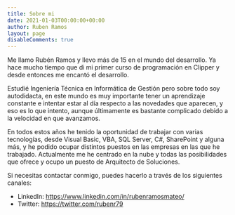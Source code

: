 ```yaml
---
title: Sobre mi
date: 2021-01-03T00:00:00+00:00
author: Ruben Ramos
layout: page
disableComments: true
---
```


Me llamo Rubén Ramos y llevo más de 15 en el mundo del desarrollo. Ya hace mucho tiempo que di mi primer curso de programación en Clipper y desde entonces me encantó el desarrollo.

Estudié Ingeniería Técnica en Informática de Gestión pero sobre todo soy autodidacta, en este mundo es muy importante tener un aprendizaje constante e intentar estar al día respecto a las novedades que aparecen, y eso es lo que intento, aunque últimamente es bastante complicado debido a la velocidad en que avanzamos.

En todos estos años he tenido la oportunidad de trabajar con varias tecnologías, desde Visual Basic, VBA, SQL Server, C#, SharePoint y alguna más, y he podido ocupar distintos puestos en las empresas en las que he trabajado. Actualmente me he centrado en la nube y todas las posibilidades que ofrece y ocupo un puesto de Arquitecto de Soluciones.

Si necesitas contactar conmigo, puedes hacerlo a través de los siguientes canales:

- LinkedIn: https://www.linkedin.com/in/rubenramosmateo/
- Twitter: https://twitter.com/rubenr79
